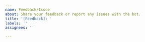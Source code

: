 ```yaml
---
name: Feedback/Issue
about: Share your feedback or report any issues with the bot.
title: '[Feedback]: '
labels: ''
assignees: ''

---
```


